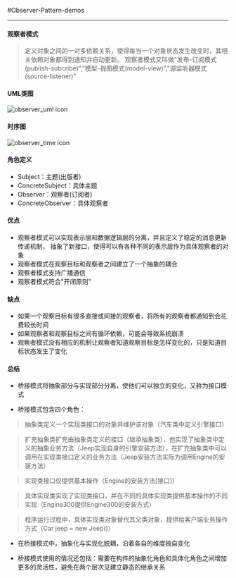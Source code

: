 #Observer-Pattern-demos

---

#### 观察者模式
> 定义对象之间的一对多依赖关系，使得每当一个对象状态发生改变时，其相关依赖对象都得到通知并自动更新。
观察者模式又叫做"发布-订阅模式(publish-subcribe)","模型-视图模式(model-view)","源监听器模式(source-listener)"

#### UML类图
![observer_uml icon](https://design-patterns.readthedocs.io/zh_CN/latest/_images/Obeserver.jpg)

#### 时序图
![observer_time icon](https://design-patterns.readthedocs.io/zh_CN/latest/_images/seq_Obeserver.jpg)

#### 角色定义
- Subject：主题(出版者)
- ConcreteSubject：具体主题
- Observer：观察者(订阅者)
- ConcreteObserver：具体观察者

#### 优点
- 观察者模式可以实现表示层和数据逻辑层的分离，并且定义了稳定的消息更新传递机制，
抽象了新接口，使得可以有各种不同的表示层作为具体观察者的对象
- 观察者模式在观察目标和观察者之间建立了一个抽象的耦合
- 观察者模式支持广播通信
- 观察者模式符合"开闭原则"

#### 缺点
- 如果一个观察目标有很多直接或间接的观察者，将所有的观察者都通知到会花费较长时间
- 如果观察者和观察目标之间有循环依赖，可能会导致系统崩溃
- 观察者模式没有相应的机制让观察者知道观察目标是怎样变化的，只是知道目标状态发生了变化

#### 总结
- 桥接模式将抽象部分与实现部分分离，使他们可以独立的变化，又称为接口模式

- 桥接模式包含四个角色：

> 抽象类定义一个实现类接口的对象并维护该对象（汽车类中定义引擎接口）

> 扩充抽象类扩充由抽象类定义的接口（继承抽象类），他实现了抽象类中定义的抽象业务方法（Jeep实现自身的引擎安装方法），在扩充抽象类中可以调用在实现类接口定义的业务方法（Jeep安装方法实际为调用Engine的安装方法）

> 实现类接口仅提供基本操作（Engine的安装方法[接口]）

> 具体实现类实现了实现类接口，并在不同的具体实现类提供基本操作的不同实现（Engine300提供Engine300的安装方式）

> 程序运行过程中，具体实现类对象替代其父类对象，提供给客户端业务操作方式（Car jeep = new Jeep()）

- 在桥接模式中，抽象化与实现化脱耦，沿着各自的维度独自变化

- 桥接模式使用的情况还包括：需要在构件的抽象化角色和具体化角色之间增加更多的灵活性，避免在两个层次见建立静态的继承关系
